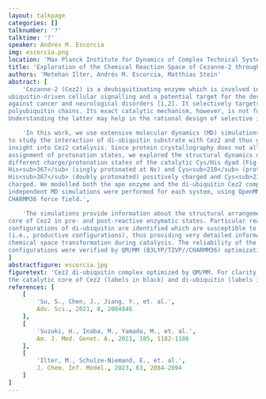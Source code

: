 ```yaml
---
layout: talkpage
categories: []
talknumber: '?'
talktime: '?'
speaker: Andrés M. Escorcia
img: escorcia.png
location: 'Max Planck Institute for Dynamics of Complex Technical Systems, Magdeburg (DE)'
title: 'Exploration of the Chemical Reaction Space of Cezanne-2 through MD and QM/MM'
authors: 'Metehan Ilter, Andrés M. Escorcia, Matthias Stein'
abstract: [
    'Cezanne-2 (Cez2) is a deubiquitinating enzyme which is involved in the regulation of
ubiquitin-driven cellular signalling and a potential target for the development of drugs
against cancer and neurological disorders [1,2]. It selectively targets Lys11-linked
polyubiquitin chains. Its exact catalytic mechanism, however, is not fully resolved yet.
Understanding the latter may help in the rational design of selective inhibitors.',

    'In this work, we use extensive molecular dynamics (MD) simulations in explicit water
to study the interaction of di-ubiquitin substrate with Cez2 and thus get molecular
insight into Cez2 catalysis. Since protein crystallography does not allow the
assignment of protonation states, we explored the structural dynamics of Cez2 in
different charge/protonation states of the catalytic Cys/His dyad (Fig. 1; [3]): i) both
His<sub>367</sub> (singly protonated at Nε) and Cys<sub>210</sub> (protonated) with neutral charge, and ii)
His<sub>367</sub> (doubly protonated) positively charged and Cys<sub>210</sub> (deprotonated) negatively
charged. We modelled both the apo enzyme and the di-ubiquitin Cez2 complex. Four
independent MD simulations were performed for each system, using OpenMM and the
CHARMM36 force field.',

    'The simulations provide information about the structural arrangements of the catalytic
core of Cez2 in pre- and post-reactive enzymatic states. Particular reactive spatial
configurations of di-ubiquitin are identified which are susceptible to hydrolysis by Cez2
(i.e., productive configurations), thus providing very detailed information on the
chemical space transformation during catalysis. The reliability of the productive
configurations were verified by QM/MM (B3LYP/TZVP//CHARMM36) optimizations.'
]
abstractfigure: escorcia.jpg
figuretext: 'Cez2 di-ubiquitin complex optimized by QM/MM. For clarity, only relevant parts of both
the catalytic core of Cez2 (labels in black) and di-ubiquitin (labels in blue) are shown.'
references: [
    [
        'Su, S., Chen, J., Jiang, Y., et. al.',
        Adv. Sci., 2021, 8, 2004846
    ],
    [
        'Suzuki, H., Inaba, M., Yamada, M., et. al.',
        Am. J. Med. Genet. A., 2021, 185, 1182-1186
    ],
    [
        'Ilter, M., Schulze-Niemand, E., et. al.',
        J. Chem. Inf. Model., 2023, 63, 2084-2094
    ]
]
---
```


